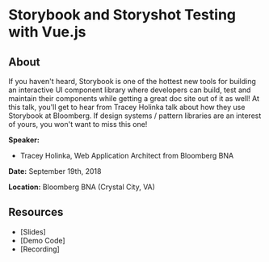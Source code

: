 # Storybook and Storyshot Testing with Vue.js

## About

If you haven't heard, Storybook is one of the hottest new tools for building an interactive UI component library where developers can build, test and maintain their components while getting a great doc site out of it as well! At this talk, you'll get to hear from Tracey Holinka talk about how they use Storybook at Bloomberg. If design systems / pattern libraries are an interest of yours, you won't want to miss this one!

**Speaker:**

*   Tracey Holinka, Web Application Architect from Bloomberg BNA

**Date:** September 19th, 2018

**Location:** Bloomberg BNA (Crystal City, VA)

## Resources

*   [Slides]
*   [Demo Code]
*   [Recording]
